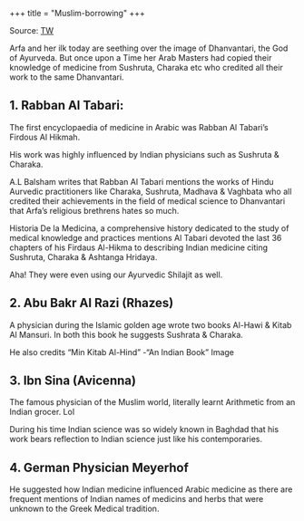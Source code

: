 +++
title = "Muslim-borrowing"
+++

Source: [TW](https://threadreaderapp.com/thread/1731331708803559659.html)


Arfa and her ilk today are seething over the image of Dhanvantari, the God of Ayurveda. But once upon a Time her Arab Masters had copied their knowledge of medicine from Sushruta, Charaka etc who credited all their work to the same Dhanvantari.

## 1. Rabban Al Tabari:

The first encyclopaedia of medicine in Arabic was Rabban Al Tabari’s Firdous Al Hikmah.

His work was highly influenced by Indian physicians such as Sushruta & Charaka.

A.L Balsham writes that Rabban Al Tabari mentions the works of Hindu Aurvedic practitioners like Charaka, Sushruta, Madhava & Vaghbata who all credited their achievements in the field of medical science to Dhanvantari that Arfa’s religious brethrens hates so much.


Historia De la Medicina, a comprehensive history dedicated to the study of medical knowledge and practices mentions Al Tabari devoted the last 36 chapters of his Firdaus Al-Hikma to describing Indian medicine citing Sushruta, Charaka & Ashtanga Hridaya.

Aha! They were even using our Ayurvedic Shilajit as well. 

## 2. Abu Bakr Al Razi (Rhazes)
A physician during the Islamic golden age wrote two books Al-Hawi & Kitab Al Mansuri. In both this book he suggests Sushrata & Charaka.

He also credits “Min Kitab Al-Hind” -“An Indian Book”
Image

## 3. Ibn Sina (Avicenna)

The famous physician of the Muslim world, literally learnt Arithmetic from an Indian grocer. Lol

During his time Indian science was so widely known in Baghdad that his work bears reflection to Indian science just like his contemporaries.

## 4. German Physician Meyerhof
He suggested how Indian medicine influenced Arabic medicine as there are frequent mentions of Indian names of medicins and herbs that were unknown to the Greek Medical tradition.


